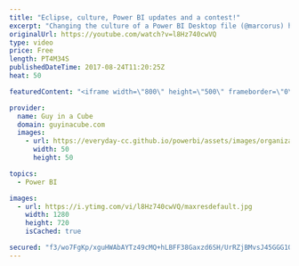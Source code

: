 ```yaml
---
title: "Eclipse, culture, Power BI updates and a contest!"
excerpt: "Changing the culture of a Power BI Desktop file (@marcorus) https://www.sqlbi.com/articles/changing-the-culture-of-a-power-bi-desktop-file/  Solar Eclipse 2017 In Power BI (@datachant) https://datachant.com/2017/08/21/solar-eclipse-2017-power-bi/  Power BI Developer community August update https://powerbi.microsoft.com/en-us/blog/power-bi-developer-community-august-update/"
originalUrl: https://youtube.com/watch?v=l8Hz740cwVQ
type: video
price: Free
length: PT4M34S
publishedDateTime: 2017-08-24T11:20:25Z
heat: 50

featuredContent: "<iframe width=\"800\" height=\"500\" frameborder=\"0\" src=\"https://www.youtube.com/embed/l8Hz740cwVQ\" allow=\"accelerometer; autoplay; encrypted-media; gyroscope; picture-in-picture\" allowfullscreen></iframe>"

provider:
  name: Guy in a Cube
  domain: guyinacube.com
  images:
    - url: https://everyday-cc.github.io/powerbi/assets/images/organizations/guyinacube.com-50x50.jpg
      width: 50
      height: 50

topics:
  - Power BI

images:
  - url: https://i.ytimg.com/vi/l8Hz740cwVQ/maxresdefault.jpg
    width: 1280
    height: 720
    isCached: true

secured: "f3/wo7FgKp/xguHWAbAYTz49cMQ+hLBFF38Gaxzd6SH/UrRZjBMvsJ45GGG1Q8KeT5kUxc5oiJrOdCxQQjG811hsMhFgLVAqcdZcuvUe21mQuRbRlPZFAFlqLld+ApJHaoHwhwGS+LOeiL18ASYm4LcT9LxQMOaEIL2zoG0+CTuDpraQuVWJ7CF3mIBKwbMpuBwLWoQeahMJsU9kQjrqqVOSom2p5OwpMEDplOqxoVmbpDy5HAcw8kLSjzpHaUPyoTpf8lIKAhSkpAh8UZh0/rZeuXfRVdDrV3IQVcW/R879QZuF0HWPgqRHFcQCpsiqUZ7p1C/A/xmt7noVY67xlv6dzNgIksZVkpDzPJJDMwxlSIMxTXw3rPYZwrZkphTWYFC9/SAg0Tph+oHMuk4Ta9Bx8Lu78GM6eNUHXlMfrRs=;WJ3XFOb0S/TUM27pcw3c4Q=="
---
```


